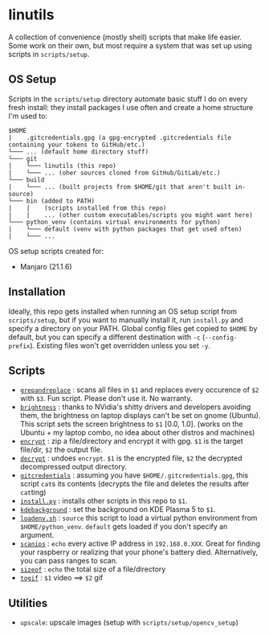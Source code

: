 # linutils

A collection of convenience (mostly shell) scripts that make life easier. Some work on their own, but most require a system that was set up using scripts in ```scripts/setup```.


## OS Setup

Scripts in the ```scripts/setup``` directory automate basic stuff I do on every fresh install: they install packages I use often and create a home structure I'm used to:
```
$HOME
|    .gitcredentials.gpg (a gpg-encrypted .gitcredentials file containing your tokens to GitHub/etc.)
└─── ... (default home directory stuff)
└─── git
|    └─── linutils (this repo)
|    └─── ... (oher sources cloned from GitHub/GitLab/etc.)
└─── build
|    └─── ... (built projects from $HOME/git that aren't built in-source)
└─── bin (added to PATH)
|    |    (scripts installed from this repo)
|    |    ... (other custom executables/scripts you might want here)
└─── python_venv (contains virtual environments for python)
|    └─── default (venv with python packages that get used often)
|    └─── ...
```

OS setup scripts created for:
- Manjaro (21.1.6)

## Installation

Ideally, this repo gets installed when running an OS setup script from ```scripts/setup```, but if you want to manually install it, run ```install.py``` and specify a directory on your PATH. Global config files get copied to ```$HOME``` by default, but you can specify a different destination with ```-c``` (```--config-prefix```). Existing files won't get overridden unless you set ```-y```.

## Scripts

- [```grepandreplace```](https://github.com/matekelemen/linutils/blob/master/grepandreplace) : scans all files in ```$1``` and replaces every occurence of ```$2``` with ```$3```. Fun script. Please don't use it. No warranty.
- [```brightness```](https://github.com/matekelemen/linutils/blob/master/brightness) : thanks to NVidia's shitty drivers and developers avoiding them, the brightness on laptop displays can't be set on gnome (Ubuntu). This script sets the screen brightness to ```$1``` [0.0, 1.0]. (works on the Ubuntu + my laptop combo, no idea about other distros and machines)
- [```encrypt```](https://github.com/matekelemen/linutils/blob/master/encrypt) : zip a file/directory and encrypt it with gpg. ```$1``` is the target file/dir, ```$2``` the output file.
- [```decrypt```](https://github.com/matekelemen/linutils/blob/master/decrypt) : undoes ```encrypt```. ```$1``` is the encrypted file, ```$2``` the decrypted decompressed output directory.
- [```gitcredentials```](https://github.com/matekelemen/linutils/blob/master/gitcredentials) : assuming you have ```$HOME/.gitcredentials.gpg```, this script ```cat```s its contents (decrypts the file and deletes the results after ```cat```ting)
- [```install.py```](https://github.com/matekelemen/linutils/blob/master/install.py) : installs other scripts in this repo to ```$1```.
- [```kdebackground```](https://github.com/matekelemen/linutils/blob/master/kdebackground) : set the background on KDE Plasma 5 to ```$1```.
- [```loadenv.sh```](https://github.com/matekelemen/linutils/blob/master/loadenv.sh) : ```source``` this script to load a virtual python environment from ```$HOME/python_venv```. ```default``` gets loaded if you don't specify an argument.
- [```scanips```](https://github.com/matekelemen/linutils/blob/master/scanlocalips) : ```echo``` every active IP address in ```192.168.0.XXX```. Great for finding your raspberry or realizing that your phone's battery died. Alternatively, you can pass ranges to scan.
- [```sizeof```](https://github.com/matekelemen/linutils/blob/master/sizeof) : ```echo``` the total size of a file/directory
- [```togif```](https://github.com/matekelemen/linutils/blob/master/togif) : ```$1``` video ==> ```$2``` gif

## Utilities

- ```upscale```: upscale images (setup with ```scripts/setup/opencv_setup```)